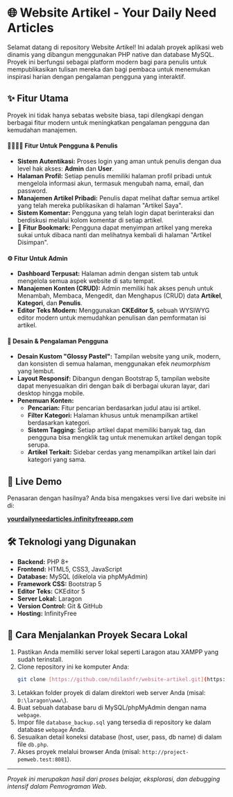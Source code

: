 # 🌐 Website Artikel - Your Daily Need Articles

Selamat datang di repository Website Artikel! Ini adalah proyek aplikasi web dinamis yang dibangun menggunakan PHP native dan database MySQL. Proyek ini berfungsi sebagai platform modern bagi para penulis untuk mempublikasikan tulisan mereka dan bagi pembaca untuk menemukan inspirasi harian dengan pengalaman pengguna yang interaktif.

## ✨ Fitur Utama

Proyek ini tidak hanya sebatas website biasa, tapi dilengkapi dengan berbagai fitur modern untuk meningkatkan pengalaman pengguna dan kemudahan manajemen.

#### 👨‍👩‍👧‍👦 Fitur Untuk Pengguna & Penulis
* **Sistem Autentikasi:** Proses login yang aman untuk penulis dengan dua level hak akses: **Admin** dan **User**.
* **Halaman Profil:** Setiap penulis memiliki halaman profil pribadi untuk mengelola informasi akun, termasuk mengubah nama, email, dan password.
* **Manajemen Artikel Pribadi:** Penulis dapat melihat daftar semua artikel yang telah mereka publikasikan di halaman "Artikel Saya".
* **Sistem Komentar:** Pengguna yang telah login dapat berinteraksi dan berdiskusi melalui kolom komentar di setiap artikel.
* **🔖 Fitur Bookmark:** Pengguna dapat menyimpan artikel yang mereka sukai untuk dibaca nanti dan melihatnya kembali di halaman "Artikel Disimpan".

#### ⚙️ Fitur Untuk Admin
* **Dashboard Terpusat:** Halaman admin dengan sistem tab untuk mengelola semua aspek website di satu tempat.
* **Manajemen Konten (CRUD):** Admin memiliki hak akses penuh untuk Menambah, Membaca, Mengedit, dan Menghapus (CRUD) data **Artikel**, **Kategori**, dan **Penulis**.
* **Editor Teks Modern:** Menggunakan **CKEditor 5**, sebuah WYSIWYG editor modern untuk memudahkan penulisan dan pemformatan isi artikel.

#### 🎨 Desain & Pengalaman Pengguna
* **Desain Kustom "Glossy Pastel":** Tampilan website yang unik, modern, dan konsisten di semua halaman, menggunakan efek *neumorphism* yang lembut.
* **Layout Responsif:** Dibangun dengan Bootstrap 5, tampilan website dapat menyesuaikan diri dengan baik di berbagai ukuran layar, dari desktop hingga mobile.
* **Penemuan Konten:**
    * **Pencarian:** Fitur pencarian berdasarkan judul atau isi artikel.
    * **Filter Kategori:** Halaman khusus untuk menampilkan artikel berdasarkan kategori.
    * **Sistem Tagging:** Setiap artikel dapat memiliki banyak tag, dan pengguna bisa mengklik tag untuk menemukan artikel dengan topik serupa.
    * **Artikel Terkait:** Sidebar cerdas yang menampilkan artikel lain dari kategori yang sama.

## 🚀 Live Demo

Penasaran dengan hasilnya? Anda bisa mengakses versi live dari website ini di:

**[yourdailyneedarticles.infinityfreeapp.com](http://yourdailyneedarticles.infinityfreeapp.com/)**



## 🛠️ Teknologi yang Digunakan

* **Backend:** PHP 8+
* **Frontend:** HTML5, CSS3, JavaScript
* **Database:** MySQL (dikelola via phpMyAdmin)
* **Framework CSS:** Bootstrap 5
* **Editor Teks:** CKEditor 5
* **Server Lokal:** Laragon
* **Version Control:** Git & GitHub
* **Hosting:** InfinityFree

## 📖 Cara Menjalankan Proyek Secara Lokal

1.  Pastikan Anda memiliki server lokal seperti Laragon atau XAMPP yang sudah terinstall.
2.  Clone repository ini ke komputer Anda:
    ```bash
    git clone [https://github.com/ndilashfr/website-artikel.git](https://github.com/ndilashfr/website-artikel.git)
    ```
3.  Letakkan folder proyek di dalam direktori web server Anda (misal: `D:\laragon\www\`).
4.  Buat sebuah database baru di MySQL/phpMyAdmin dengan nama `webpage`.
5.  Impor file `database_backup.sql` yang tersedia di repository ke dalam database `webpage` Anda.
6.  Sesuaikan detail koneksi database (host, user, pass, db name) di dalam file `db.php`.
7.  Akses proyek melalui browser Anda (misal: `http://project-pemweb.test:8081`).

---
_Proyek ini merupakan hasil dari proses belajar, eksplorasi, dan debugging intensif dalam Pemrograman Web._
